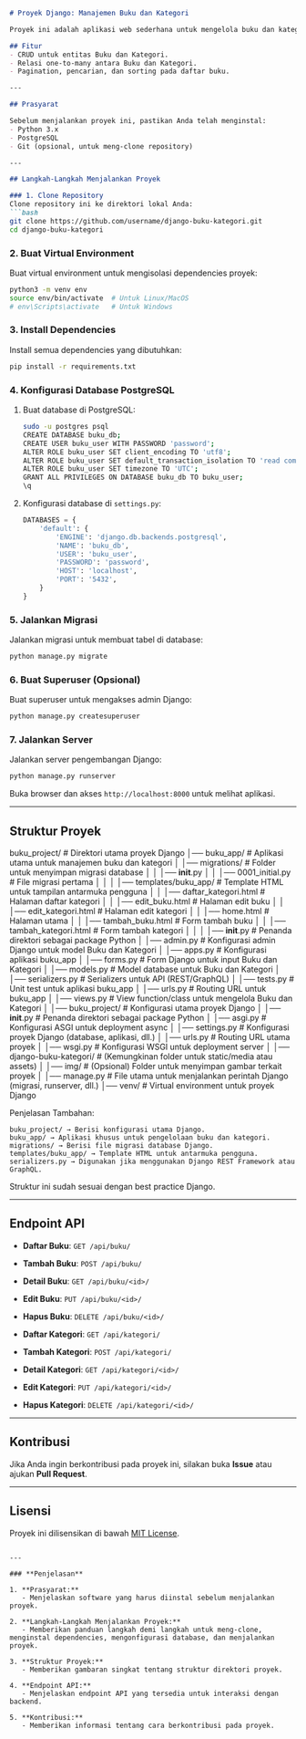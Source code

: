 ```markdown
# Proyek Django: Manajemen Buku dan Kategori

Proyek ini adalah aplikasi web sederhana untuk mengelola buku dan kategori menggunakan Django dan PostgreSQL.

## Fitur
- CRUD untuk entitas Buku dan Kategori.
- Relasi one-to-many antara Buku dan Kategori.
- Pagination, pencarian, dan sorting pada daftar buku.

---

## Prasyarat

Sebelum menjalankan proyek ini, pastikan Anda telah menginstal:
- Python 3.x
- PostgreSQL
- Git (opsional, untuk meng-clone repository)

---

## Langkah-Langkah Menjalankan Proyek

### 1. Clone Repository
Clone repository ini ke direktori lokal Anda:
```bash
git clone https://github.com/username/django-buku-kategori.git
cd django-buku-kategori
```

### 2. Buat Virtual Environment
Buat virtual environment untuk mengisolasi dependencies proyek:
```bash
python3 -m venv env
source env/bin/activate  # Untuk Linux/MacOS
# env\Scripts\activate   # Untuk Windows
```

### 3. Install Dependencies
Install semua dependencies yang dibutuhkan:
```bash
pip install -r requirements.txt
```

### 4. Konfigurasi Database PostgreSQL
1. Buat database di PostgreSQL:
   ```bash
   sudo -u postgres psql
   CREATE DATABASE buku_db;
   CREATE USER buku_user WITH PASSWORD 'password';
   ALTER ROLE buku_user SET client_encoding TO 'utf8';
   ALTER ROLE buku_user SET default_transaction_isolation TO 'read committed';
   ALTER ROLE buku_user SET timezone TO 'UTC';
   GRANT ALL PRIVILEGES ON DATABASE buku_db TO buku_user;
   \q
   ```

2. Konfigurasi database di `settings.py`:
   ```python
   DATABASES = {
       'default': {
           'ENGINE': 'django.db.backends.postgresql',
           'NAME': 'buku_db',
           'USER': 'buku_user',
           'PASSWORD': 'password',
           'HOST': 'localhost',
           'PORT': '5432',
       }
   }
   ```

### 5. Jalankan Migrasi
Jalankan migrasi untuk membuat tabel di database:
```bash
python manage.py migrate
```

### 6. Buat Superuser (Opsional)
Buat superuser untuk mengakses admin Django:
```bash
python manage.py createsuperuser
```

### 7. Jalankan Server
Jalankan server pengembangan Django:
```bash
python manage.py runserver
```

Buka browser dan akses `http://localhost:8000` untuk melihat aplikasi.

---

## Struktur Proyek

buku_project/  # Direktori utama proyek Django
│── buku_app/  # Aplikasi utama untuk manajemen buku dan kategori
│   │── migrations/  # Folder untuk menyimpan migrasi database
│   │   │── __init__.py
│   │   │── 0001_initial.py  # File migrasi pertama
│   │
│   │── templates/buku_app/  # Template HTML untuk tampilan antarmuka pengguna
│   │   │── daftar_kategori.html  # Halaman daftar kategori
│   │   │── edit_buku.html  # Halaman edit buku
│   │   │── edit_kategori.html  # Halaman edit kategori
│   │   │── home.html  # Halaman utama
│   │   │── tambah_buku.html  # Form tambah buku
│   │   │── tambah_kategori.html  # Form tambah kategori
│   │
│   │── __init__.py  # Penanda direktori sebagai package Python
│   │── admin.py  # Konfigurasi admin Django untuk model Buku dan Kategori
│   │── apps.py  # Konfigurasi aplikasi buku_app
│   │── forms.py  # Form Django untuk input Buku dan Kategori
│   │── models.py  # Model database untuk Buku dan Kategori
│   │── serializers.py  # Serializers untuk API (REST/GraphQL)
│   │── tests.py  # Unit test untuk aplikasi buku_app
│   │── urls.py  # Routing URL untuk buku_app
│   │── views.py  # View function/class untuk mengelola Buku dan Kategori
│
│── buku_project/  # Konfigurasi utama proyek Django
│   │── __init__.py  # Penanda direktori sebagai package Python
│   │── asgi.py  # Konfigurasi ASGI untuk deployment async
│   │── settings.py  # Konfigurasi proyek Django (database, aplikasi, dll.)
│   │── urls.py  # Routing URL utama proyek
│   │── wsgi.py  # Konfigurasi WSGI untuk deployment server
│
│── django-buku-kategori/  # (Kemungkinan folder untuk static/media atau assets)
│
│── img/  # (Opsional) Folder untuk menyimpan gambar terkait proyek
│
│── manage.py  # File utama untuk menjalankan perintah Django (migrasi, runserver, dll.)
│── venv/  # Virtual environment untuk proyek Django

Penjelasan Tambahan:

    buku_project/ → Berisi konfigurasi utama Django.
    buku_app/ → Aplikasi khusus untuk pengelolaan buku dan kategori.
    migrations/ → Berisi file migrasi database Django.
    templates/buku_app/ → Template HTML untuk antarmuka pengguna.
    serializers.py → Digunakan jika menggunakan Django REST Framework atau GraphQL.

Struktur ini sudah sesuai dengan best practice Django.

---

## Endpoint API

- **Daftar Buku**: `GET /api/buku/`
- **Tambah Buku**: `POST /api/buku/`
- **Detail Buku**: `GET /api/buku/<id>/`
- **Edit Buku**: `PUT /api/buku/<id>/`
- **Hapus Buku**: `DELETE /api/buku/<id>/`

- **Daftar Kategori**: `GET /api/kategori/`
- **Tambah Kategori**: `POST /api/kategori/`
- **Detail Kategori**: `GET /api/kategori/<id>/`
- **Edit Kategori**: `PUT /api/kategori/<id>/`
- **Hapus Kategori**: `DELETE /api/kategori/<id>/`

---

## Kontribusi

Jika Anda ingin berkontribusi pada proyek ini, silakan buka **Issue** atau ajukan **Pull Request**.

---

## Lisensi

Proyek ini dilisensikan di bawah [MIT License](LICENSE).
```

---

### **Penjelasan**

1. **Prasyarat:**
   - Menjelaskan software yang harus diinstal sebelum menjalankan proyek.

2. **Langkah-Langkah Menjalankan Proyek:**
   - Memberikan panduan langkah demi langkah untuk meng-clone, menginstal dependencies, mengonfigurasi database, dan menjalankan proyek.

3. **Struktur Proyek:**
   - Memberikan gambaran singkat tentang struktur direktori proyek.

4. **Endpoint API:**
   - Menjelaskan endpoint API yang tersedia untuk interaksi dengan backend.

5. **Kontribusi:**
   - Memberikan informasi tentang cara berkontribusi pada proyek.

